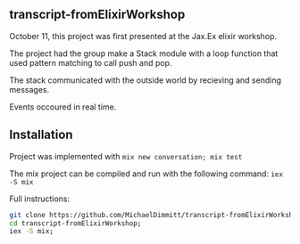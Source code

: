 ## transcript-fromElixirWorkshop

October 11, this project was first presented at the Jax.Ex elixir workshop.

The project had the group make a Stack module with a loop function that used pattern matching to call push and pop.

The stack communicated with the outside world by recieving and sending messages.

Events occoured in real time.

## Installation

Project was implemented with `mix new conversation; mix test`

The mix project can be compiled and run with the following command:
`iex -S mix`

Full instructions:
```bash
git clone https://github.com/MichaelDimmitt/transcript-fromElixirWorkshop.git;
cd transcript-fromElixirWorkshop;
iex -S mix;
```


